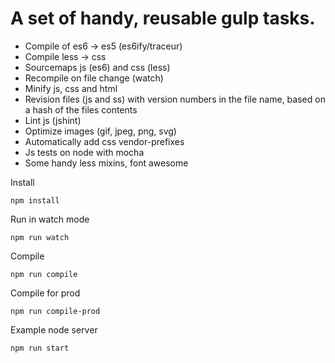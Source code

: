 # A set of handy, reusable gulp tasks.

- Compile of es6 -> es5 (es6ify/traceur)
- Compile less -> css
- Sourcemaps js (es6) and css (less)
- Recompile on file change (watch)
- Minify js, css and html
- Revision files (js and ss) with version numbers in the file name, based on a hash of the files contents
- Lint js (jshint)
- Optimize images (gif, jpeg, png, svg)
- Automatically add css vendor-prefixes
- Js tests on node with mocha
- Some handy less mixins, font awesome

Install

`npm install`

Run in watch mode

`npm run watch`

Compile

`npm run compile`

Compile for prod

`npm run compile-prod`

Example node server

`npm run start`
